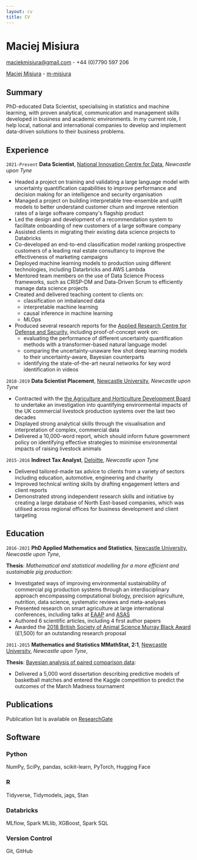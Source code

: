 ```yaml
---
layout: cv
title: CV
---
```

# Maciej Misiura

<a href="maciekmisiura@gmail.com"><i class="fas fa-envelope"></i> maciekmisiura@gmail.com</a> - <i class="fas fa-phone"></i> +44 (0)7790 597 206

<div id="webaddress">
  <a href="https://uk.linkedin.com/in/maciej-misiura-1a97681b8"><i class="fab fa-linkedin"></i> Maciej Misiura</a> -
  <a href="https://github.com/m-misiura"><i class="fab fa-github"></i> m-misiura</a>
</div>

## <i class="fa-solid fa-highlighter"></i> Summary

PhD-educated Data Scientist, specialising in statistics and machine learning, with proven analytical, communication and management skills developed in business and academic environments. In my current role, I help local, national and international companies to develop and implement data-driven solutions to their business problems.

## <i class="fas fa-briefcase"></i> Experience

`2021-Present`
**Data Scientist**, [National Innovation Centre for Data](https://www.nicd.org.uk/), *Newcastle upon Tyne*

- Headed a project on training and validating a large language model with uncertainty quantification capabilities to improve performance and decision making for an intelligence and security organisation
- Managed a project on building interpretable tree-ensemble and uplift models to better understand customer churn and improve retention rates of a large software company's flagship product
- Led the design and development of a recommendation system to facilitate onboarding of new customers of a large software company
- Assisted clients in migrating their existing data science projects to Databricks
- Co-developed an end-to-end classification model ranking prospective customers of a leading real estate consultancy to improve the effectiveness of marketing campaigns
- Deployed machine learning models to production using different technologies, including Datarbricks and AWS Lambda
- Mentored team members on the use of Data Science Process frameworks, such as CRISP-DM and Data-Driven Scrum to efficiently manage data science projects
- Created and delivered teaching content to clients on:
  - classification on imbalanced data
  - interpretable machine learning
  - causal inference in machine learning
  - MLOps
- Produced several research reports for the [Applied Research Centre for Defense and Security](https://www.turing.ac.uk/research/research-projects/applied-research-centre-defence-and-security), including proof-of-concept work on:
  - evaluating the performance of different uncertainty quantification methods with a transformer-based natural language model
  - comparing the uncertainty-unaware few shot deep learning models to their uncertainty-aware, Bayesian counterparts
  - identifying the state-of-the-art neural networks for key word identification in videos

`2018-2019`
**Data Scientist Placement**, [Newcastle University](https://www.ncl.ac.uk), *Newcastle upon Tyne*

- Contracted with the [the Agriculture and Horticulture Development Board](https://ahdb.org.uk) to undertake an investigation into quantifying environmental impacts of the UK commercial livestock production systems over the last two decades
- Displayed strong analytical skills through the visualisation and interpretation of complex, commercial data
- Delivered a 10,000-word report, which should inform future government policy on identifying effective strategies to minimise environmental impacts of raising livestock animals

`2015-2016`
**Indirect Tax Analyst**, [Deloitte](https://www2.deloitte.com/uk/en.html), *Newcastle upon Tyne*

- Delivered tailored-made tax advice to clients from a variety of sectors including education, automotive, engineering and charity
- Improved technical writing skills by drafting engagement letters and client reports
- Demonstrated strong independent research skills and initiative by creating a large database of North East-based companies, which was utilised across regional offices for business development and client targeting

## <i class="fas fa-graduation-cap"></i> Education

`2016-2021`
**PhD Applied Mathematics and Statistics**, [Newcastle University](https://www.ncl.ac.uk), *Newcastle upon Tyne*,

**Thesis**: *Mathematical and statistical modelling for a more efficient and sustainable pig production*:

- Investigated ways of improving environmental sustainability of commercial pig production systems through an interdisciplinary approach encompassing computational biology, precision agriculture, nutrition, data science, systematic reviews and meta-analyses
- Presented research on smart agriculture at large international conferences, including talks at [EAAP](https://hal.inrae.fr/hal-03039253) and [ASAS](https://www.ncbi.nlm.nih.gov/pmc/articles/PMC6666733/)
- Authored 6 scientific articles, including 4 first author papers
- Awarded the [2018 British Society of Animal Science Murray Black Award](https://bsas.org.uk/assets/uploads/docs/entries/maciej_marek_misiura_2018_murray_black.pdf) (£1,500) for an outstanding research proposal

`2011-2015`
**Mathematics and Statistics MMathStat, 2:1**, [Newcastle University](https://www.ncl.ac.uk), *Newcastle upon Tyne*,

**Thesis**: [Bayesian analysis of paired comparison data](https://www.mas.ncl.ac.uk/library/display_pdf.php?id=304):

- Delivered a 5,000 word dissertation describing predictive models of basketball matches and entered the Kaggle competition to predict the outcomes of the March Madness tournament

## <i class="fas fa-book"></i> Publications

Publication list is available on [ResearchGate](https://www.researchgate.net/profile/Maciej-Misiura)

## <i class="fas fa-laptop"></i> Software

### <i class="fab fa-python"></i> Python

NumPy, SciPy, pandas, scikit-learn, PyTorch, Hugging Face

### <i class="fab fa-r-project"></i> R

Tidyverse, Tidymodels, jags, Stan

### <i class="fas fa-layer-group"></i> Databricks

MLflow, Spark MLlib, XGBoost, Spark SQL

### <i class="fab fa-github"></i> Version Control

Git, GitHub
